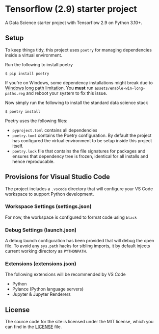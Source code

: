 # Tensorflow (2.9) starter project

A Data Science starter project with Tensorflow 2.9 on Python 3.10+.

## Setup

To keep things tidy, this project uses `poetry` for managing dependencies inside a virtual environment.

Run the following to install poetry

    $ pip install poetry

If you're on Windows, some dependency installations might break due to [Windows long path limitation](https://pip.pypa.io/warnings/enable-long-paths). You **must** run `assets/enable-win-long-paths.reg` and reboot your system to fix this issue.

Now simply run the following to install the standard data science stack

    $ poetry install

Poetry uses the following files:
* `pyproject.toml` contains all dependencies
* `poetry.toml` contains the Poetry configuration. By default the project has configured the virtual environment to be setup inside this project itself.
* `poetry.lock` file that contains the file signatures for packages and ensures that dependency tree is frozen, identical for all installs and hence reproducable.

## Provisions for Visual Studio Code

The project includes a `.vscode` directory that will configure your VS Code workspace to support Python development.

### Workspace Settings (settings.json)

For now, the workspace is configured to format code using `black`

### Debug Settings (launch.json)

A debug launch configuration has been provided that will debug the open file. To avoid any `sys.path` hacks for sibling imports, it by default injects current working directory as `PYTHONPATH`.

### Extensions (extensions.json)

The following extensions will be recommended by VS Code

* Python
* Pylance (Python language servers)
* Jupyter & Jupyter Renderers

## License

The source code for the site is licensed under the MIT license, which you can find in the [LICENSE](./LICENSE) file.